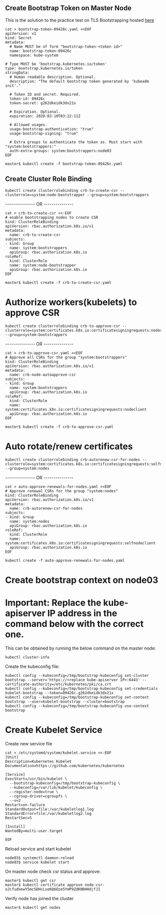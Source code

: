 ## Create Bootstrap Token on Master Node

This is the solution to the practice test on TLS Bootstrapping hosted [here](https://kodekloud.com/courses/certified-kubernetes-administrator-with-practice-tests/lectures/9833234)

```
cat > bootstrap-token-09426c.yaml <<EOF
apiVersion: v1
kind: Secret
metadata:
  # Name MUST be of form "bootstrap-token-<token id>"
  name: bootstrap-token-09426c
  namespace: kube-system

# Type MUST be 'bootstrap.kubernetes.io/token'
type: bootstrap.kubernetes.io/token
stringData:
  # Human readable description. Optional.
  description: "The default bootstrap token generated by 'kubeadm init'."

  # Token ID and secret. Required.
  token-id: 09426c
  token-secret: g262dkeidk3dx21x

  # Expiration. Optional.
  expiration: 2020-03-10T03:22:11Z

  # Allowed usages.
  usage-bootstrap-authentication: "true"
  usage-bootstrap-signing: "true"

  # Extra groups to authenticate the token as. Must start with "system:bootstrappers:"
  auth-extra-groups: system:bootstrappers:node03
EOF
```

`master$ kubectl create -f bootstrap-token-09426c.yaml`

## Create Cluster Role Binding

```
kubectl create clusterrolebinding crb-to-create-csr --clusterrole=system:node-bootstrapper --group=system:bootstrappers
```

--------------- OR ---------------

```
cat > crb-to-create-csr <<-EOF
# enable bootstrapping nodes to create CSR
kind: ClusterRoleBinding
apiVersion: rbac.authorization.k8s.io/v1
metadata:
  name: crb-to-create-csr
subjects:
- kind: Group
  name: system:bootstrappers
  apiGroup: rbac.authorization.k8s.io
roleRef:
  kind: ClusterRole
  name: system:node-bootstrapper
  apiGroup: rbac.authorization.k8s.io
EOF
```

`master$ kubectl create -f crb-to-create-csr.yaml`


# Authorize workers(kubelets) to approve CSR

```
kubectl create clusterrolebinding crb-to-approve-csr --clusterrole=system:certificates.k8s.io:certificatesigningrequests:nodeclient --group=system:bootstrappers
```

--------------- OR ---------------

```
cat > crb-to-approve-csr.yaml <<EOF
# Approve all CSRs for the group "system:bootstrappers"
kind: ClusterRoleBinding
apiVersion: rbac.authorization.k8s.io/v1
metadata:
  name: crb-node-autoapprove-csr
subjects:
- kind: Group
  name: system:bootstrappers
  apiGroup: rbac.authorization.k8s.io
roleRef:
  kind: ClusterRole
  name: system:certificates.k8s.io:certificatesigningrequests:nodeclient
  apiGroup: rbac.authorization.k8s.io
EOF
```

`master$ kubectl create -f crb-to-approve-csr.yaml`


# Auto rotate/renew certificates

```
kubectl create clusterrolebinding crb-autorenew-csr-for-nodes --clusterrole=system:certificates.k8s.io:certificatesigningrequests:selfnodeclient --group=system:nodes
```

--------------- OR ---------------

```
cat > auto-approve-renewals-for-nodes.yaml <<EOF
# Approve renewal CSRs for the group "system:nodes"
kind: ClusterRoleBinding
apiVersion: rbac.authorization.k8s.io/v1
metadata:
  name: crb-autorenew-csr-for-nodes
subjects:
- kind: Group
  name: system:nodes
  apiGroup: rbac.authorization.k8s.io
roleRef:
  kind: ClusterRole
  name: system:certificates.k8s.io:certificatesigningrequests:selfnodeclient
  apiGroup: rbac.authorization.k8s.io
EOF
```

`kubectl create -f auto-approve-renewals-for-nodes.yaml`


# Create bootstrap context on node03

# Important: Replace the kube-apiserver IP address in the command below with the correct one.
This can be obtained by running the below command on the master node:
```
kubectl cluster-info
```
Create the kubeconfig file:

```
kubectl config --kubeconfig=/tmp/bootstrap-kubeconfig set-cluster bootstrap --server='https://<replace kube-apiserver IP>:6443' --certificate-authority=/etc/kubernetes/pki/ca.crt
kubectl config --kubeconfig=/tmp/bootstrap-kubeconfig set-credentials kubelet-bootstrap --token=09426c.g262dkeidk3dx21x
kubectl config --kubeconfig=/tmp/bootstrap-kubeconfig set-context bootstrap --user=kubelet-bootstrap --cluster=bootstrap
kubectl config --kubeconfig=/tmp/bootstrap-kubeconfig use-context bootstrap
```


# Create Kubelet Service

Create new service file

```
cat > /etc/systemd/system/kubelet.service <<-EOF
[Unit]
Description=Kubernetes Kubelet
Documentation=https://github.com/kubernetes/kubernetes

[Service]
ExecStart=/usr/bin/kubelet \
  --bootstrap-kubeconfig=/tmp/bootstrap-kubeconfig \
  --kubeconfig=/var/lib/kubelet/kubeconfig \
  --register-node=true \
  --cgroup-driver=cgroupfs \
  --v=2
Restart=on-failure
StandardOutput=file:/var/kubeletlog1.log
StandardError=file:/var/kubeletlog2.log
RestartSec=5

[Install]
WantedBy=multi-user.target

EOF
```

Reload service and start kubelet

```
node03$ systemctl daemon-reload
node03$ service kubelet start
```

On master node check csr status and approve:

```
master$ kubectl get csr
master$ kubectl certificate approve node-csr-oJcfudnewY5mcSDHcLseKQ6Oze5YmP9ZdKNRHHdjfJI
```

Verify node has joined the cluster

```
master$ kubectl get nodes

```
